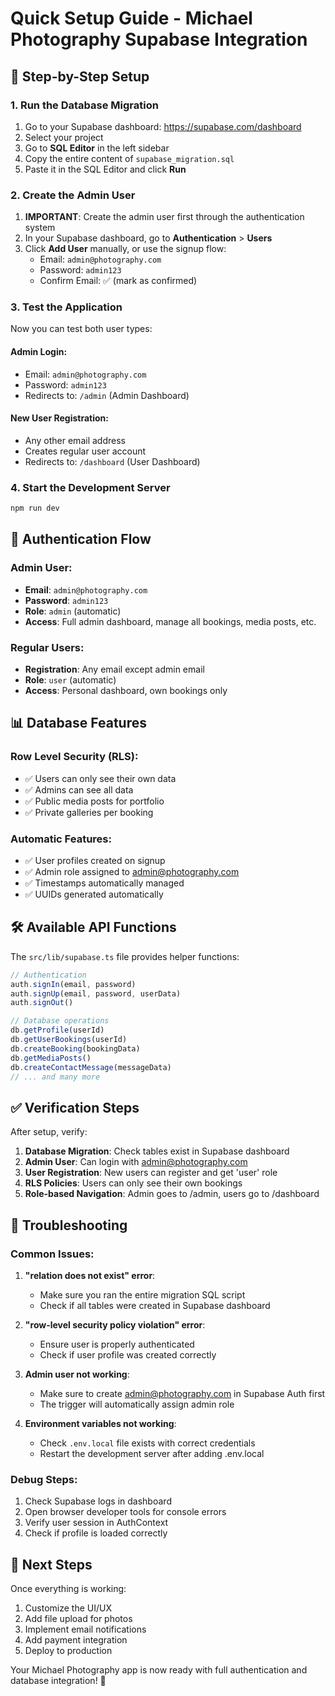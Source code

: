 # Quick Setup Guide - Michael Photography Supabase Integration

## 🚀 Step-by-Step Setup

### 1. Run the Database Migration
1. Go to your Supabase dashboard: https://supabase.com/dashboard
2. Select your project
3. Go to **SQL Editor** in the left sidebar
4. Copy the entire content of `supabase_migration.sql`
5. Paste it in the SQL Editor and click **Run**

### 2. Create the Admin User
1. **IMPORTANT**: Create the admin user first through the authentication system
2. In your Supabase dashboard, go to **Authentication** > **Users**
3. Click **Add User** manually, or use the signup flow:
   - Email: `admin@photography.com`
   - Password: `admin123`
   - Confirm Email: ✅ (mark as confirmed)

### 3. Test the Application
Now you can test both user types:

#### Admin Login:
- Email: `admin@photography.com`
- Password: `admin123`
- Redirects to: `/admin` (Admin Dashboard)

#### New User Registration:
- Any other email address
- Creates regular user account
- Redirects to: `/dashboard` (User Dashboard)

### 4. Start the Development Server
```bash
npm run dev
```

## 🔐 Authentication Flow

### Admin User:
- **Email**: `admin@photography.com`
- **Password**: `admin123`
- **Role**: `admin` (automatic)
- **Access**: Full admin dashboard, manage all bookings, media posts, etc.

### Regular Users:
- **Registration**: Any email except admin email
- **Role**: `user` (automatic)
- **Access**: Personal dashboard, own bookings only

## 📊 Database Features

### Row Level Security (RLS):
- ✅ Users can only see their own data
- ✅ Admins can see all data
- ✅ Public media posts for portfolio
- ✅ Private galleries per booking

### Automatic Features:
- ✅ User profiles created on signup
- ✅ Admin role assigned to admin@photography.com
- ✅ Timestamps automatically managed
- ✅ UUIDs generated automatically

## 🛠️ Available API Functions

The `src/lib/supabase.ts` file provides helper functions:

```typescript
// Authentication
auth.signIn(email, password)
auth.signUp(email, password, userData)
auth.signOut()

// Database operations
db.getProfile(userId)
db.getUserBookings(userId)
db.createBooking(bookingData)
db.getMediaPosts()
db.createContactMessage(messageData)
// ... and many more
```

## ✅ Verification Steps

After setup, verify:

1. **Database Migration**: Check tables exist in Supabase dashboard
2. **Admin User**: Can login with admin@photography.com
3. **User Registration**: New users can register and get 'user' role
4. **RLS Policies**: Users can only see their own bookings
5. **Role-based Navigation**: Admin goes to /admin, users go to /dashboard

## 🚨 Troubleshooting

### Common Issues:

1. **"relation does not exist" error**:
   - Make sure you ran the entire migration SQL script
   - Check if all tables were created in Supabase dashboard

2. **"row-level security policy violation" error**:
   - Ensure user is properly authenticated
   - Check if user profile was created correctly

3. **Admin user not working**:
   - Make sure to create admin@photography.com in Supabase Auth first
   - The trigger will automatically assign admin role

4. **Environment variables not working**:
   - Check `.env.local` file exists with correct credentials
   - Restart the development server after adding .env.local

### Debug Steps:

1. Check Supabase logs in dashboard
2. Open browser developer tools for console errors
3. Verify user session in AuthContext
4. Check if profile is loaded correctly

## 🎯 Next Steps

Once everything is working:
1. Customize the UI/UX
2. Add file upload for photos
3. Implement email notifications
4. Add payment integration
5. Deploy to production

Your Michael Photography app is now ready with full authentication and database integration! 🎉